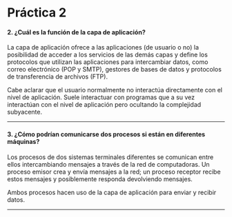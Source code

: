 # Práctica 2

#### 2. ¿Cuál es la función de la capa de aplicación?

La capa de aplicación ofrece a las aplicaciones (de usuario o no) la posibilidad de acceder a los servicios de las demás capas y define los protocolos que utilizan las aplicaciones para intercambiar datos, como correo electrónico (POP y SMTP), gestores de bases de datos y protocolos de transferencia de archivos (FTP).

Cabe aclarar que el usuario normalmente no interactúa directamente con el nivel de aplicación. Suele interactuar con programas que a su vez interactúan con el nivel de aplicación pero ocultando la complejidad subyacente.

---

#### 3. ¿Cómo podrían comunicarse dos procesos si están en diferentes máquinas?

Los procesos de dos sistemas terminales diferentes se comunican entre ellos intercambiando mensajes a través de la red de computadoras. Un proceso emisor crea y envía mensajes a la red; un proceso receptor recibe estos mensajes y posiblemente responda devolviendo mensajes.

Ambos procesos hacen uso de la capa de aplicación para enviar y recibir datos.

---


